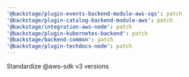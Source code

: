 ```yaml
---
'@backstage/plugin-events-backend-module-aws-sqs': patch
'@backstage/plugin-catalog-backend-module-aws': patch
'@backstage/integration-aws-node': patch
'@backstage/plugin-kubernetes-backend': patch
'@backstage/backend-common': patch
'@backstage/plugin-techdocs-node': patch
---
```


Standardize @aws-sdk v3 versions
